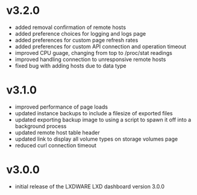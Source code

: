 # v3.2.0
- added removal confirmation of remote hosts
- added preference choices for logging and logs page
- added preferences for custom page refresh rates
- added preferences for custom API connection and operation timeout
- improved CPU guage, changing from top to /proc/stat readings
- improved handling connection to unresponsive remote hosts
- fixed bug with adding hosts due to data type

# v3.1.0
- improved performance of page loads
- updated instance backups to include a filesize of exported files
- updated exporting backup image to using a script to spawn it off into a background process
- updated remote host table header
- updated link to display all volume types on storage volumes page
- reduced curl connection timeout
# v3.0.0
- initial release of the LXDWARE LXD dashboard version 3.0.0